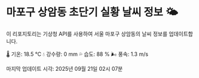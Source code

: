 
# 마포구 상암동 초단기 실황 날씨 정보 🌤️

이 리포지토리는 기상청 API를 사용하여 서울 마포구 상암동의 날씨 정보를 업데이트합니다. 

🌡️ 기온: 18.5 ℃
💧 강수량: 0 mm
💦 습도: 88 %
🌬️ 풍속: 1.3 m/s

마지막 업데이트 시각: 2025년 09월 21일 02시 07분    
